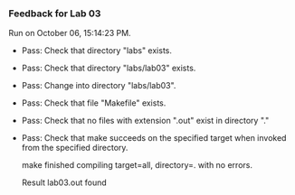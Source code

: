 ### Feedback for Lab 03

Run on October 06, 15:14:23 PM.

+ Pass: Check that directory "labs" exists.

+ Pass: Check that directory "labs/lab03" exists.

+ Pass: Change into directory "labs/lab03".

+ Pass: Check that file "Makefile" exists.

+ Pass: Check that no files with extension ".out" exist in directory "."

+ Pass: Check that make succeeds on the specified target when invoked from the specified directory.

    make finished compiling target=all, directory=. with no errors.



    Result lab03.out found

